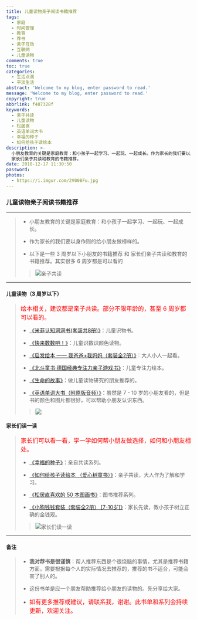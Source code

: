 ```yaml
---
title: 儿童读物亲子阅读书籍推荐
tags:
  - 家庭
  - 时间管理
  - 教育
  - 荐书
  - 亲子互动
  - 互联网
  - 儿童读物
comments: true
toc: true
categories:
  - 生活点滴
  - 平淡生活
abstract: 'Welcome to my blog, enter password to read.'
message: 'Welcome to my blog, enter password to read.'
copyright: true
abbrlink: f487328f
keywords:
  - 亲子共读
  - 儿童读物
  - 松居直
  - 英语单词大书
  - 幸福的种子
  - 如何给孩子读绘本
description: >-
  小朋友教育的关键是家庭教育：和小孩子一起学习、一起玩、一起成长。作为家长的我们要以身作则的给小朋友做榜样的。以下是一些 3 周岁以下小朋友的书籍推荐 和
  家长们亲子共读和教育的书籍推荐。
date: 2018-12-17 11:30:50
password:
photos:
  - https://i.imgur.com/2V00BFu.jpg
---
```

<script type="text/javascript" src="/js/src/bai.js"></script>

### 儿童读物亲子阅读书籍推荐

---
> * 小朋友教育的关键是家庭教育：和小孩子一起学习、一起玩、一起成长。
> 
> * 作为家长的我们要以身作则的给小朋友做榜样的。
> 
> * 以下是一些 3 周岁以下小朋友的书籍推荐 和 家长们亲子共读和教育的书籍推荐。其实很多 6 周岁都是可以看的
> 
>> ![亲子共读](https://i.imgur.com/IlpPUEe.jpg)

---

#### 儿童读物（3 周岁以下）
> <font color=red size=3.0>绘本相关，建议都是亲子共读。部分不限年龄的，甚至 6 周岁都可以看的。</font>
> 
> * [《米菲认知洞洞书(套装共8册)》](https://item.jd.com/11710657.html)：儿童识物书。
> 
> * [《快来数数吧！》](https://item.jd.com/12088332.html)：儿童识数识颜色读物。
> 
> * [《启发绘本 —— 我爸爸+我妈妈（套装全2册）》](https://item.jd.com/11480060.html)：大人小人一起看。
> 
> * [《北斗童书·德国经典专注力亲子游戏书》](https://item.jd.com/11977623.html)：儿童专注力绘本。
> 
> * [《生命的故事》](https://item.jd.com/14894125938.html)：做儿童读物研究的朋友推荐的。
> 
> * [《英语单词大书（附原版音频）》](https://item.jd.com/12081245.html)：虽然是 7 - 10 岁的小朋友看的，但是书的颜色和图片都很好，可以帮助小朋友认识东西。
> 
>> ![](https://ws1.sinaimg.cn/large/006tNbRwgy1fyaep5cp9oj30go0k5abt.jpg)

#### 家长们读一读
> <font color=red size=3.0> 家长们可以看一看，学一学如何帮小朋友做选择，如何和小朋友相处。</font>
> 
> * [《幸福的种子》](https://item.jd.com/11314061.html)：亲自共读系列。
> 
> * [《如何给孩子读绘本 （爱心树童书）》](https://item.jd.com/12183592.html)：亲子共读，大人作为了解和学习。
> 
> * [《松居直喜欢的 50 本图画书》](https://item.jd.com/27391918652.html)：图书推荐系列。
> 
> * [《小狗钱钱套装（套装全2册） [7-10岁]》](https://item.jd.com/12345927.html)：家长先读，教小孩子树立正确的金钱观。
> 
>>  ![家长们读一读](https://i.imgur.com/6OKPb4P.jpg)

---
#### 备注
> *  **我对荐书是很谨慎**：帮人推荐东西是个很烧脑的事情，尤其是推荐书籍方面，需要根据每个人的实际情况去推荐的，推荐的书不适合，可能会害了别人的。
> 
> *  这份书单是应一个朋友帮助推荐给小朋友的读物的。先分享给大家。
> 
> *  <font color=red size=3.0> 如有更多推荐或建议，请联系我，谢谢。此书单和系列会持续更新，欢迎关注。</font>

